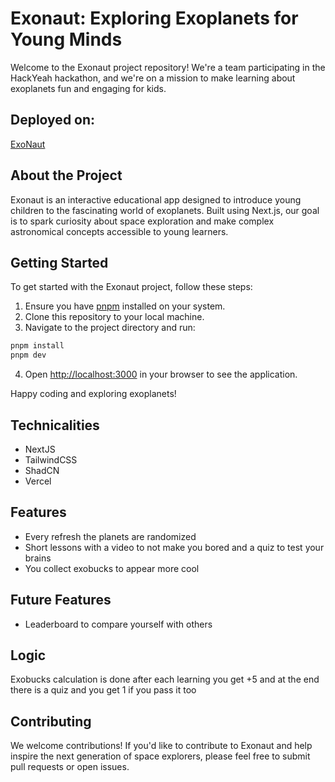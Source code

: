 # Exonaut: Exploring Exoplanets for Young Minds

Welcome to the Exonaut project repository! We're a team participating in the HackYeah hackathon, and we're on a mission to make learning about exoplanets fun and engaging for kids.

## Deployed on:

[ExoNaut](https://exonaut.vercel.app/)

## About the Project

Exonaut is an interactive educational app designed to introduce young children to the fascinating world of exoplanets. Built using Next.js, our goal is to spark curiosity about space exploration and make complex astronomical concepts accessible to young learners.

## Getting Started

To get started with the Exonaut project, follow these steps:

1. Ensure you have [pnpm](https://pnpm.io/) installed on your system.
2. Clone this repository to your local machine.
3. Navigate to the project directory and run:

```bash
pnpm install
pnpm dev
```

4. Open [http://localhost:3000](http://localhost:3000) in your browser to see the application.

Happy coding and exploring exoplanets!

## Technicalities

- NextJS
- TailwindCSS
- ShadCN
- Vercel

## Features
- Every refresh the planets are randomized
- Short lessons with a video to not make you bored and a quiz to test your brains
- You collect exobucks to appear more cool

## Future Features
- Leaderboard to compare yourself with others

## Logic
Exobucks calculation is done after each learning you get +5 and at the end there is a quiz and you get 1 if you pass it too

## Contributing

We welcome contributions! If you'd like to contribute to Exonaut and help inspire the next generation of space explorers, please feel free to submit pull requests or open issues.
